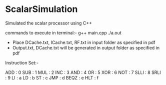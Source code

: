 # ScalarSimulation
Simulated the scalar processor using C++

commands to execute in terminal:-
    g++ main.cpp
    ./a.out

* Place DCache.txt, ICache.txt, RF.txt in input folder as specified in pdf
* Output.txt, DCache.txt will be generated in output folder as specified in pdf

Instruction Set:-

ADD    :	0
SUB    :	1
MUL    :	2
INC    :	3
AND    :	4
OR     :	5
XOR    :	6
NOT    :	7
SLLI   :	8
SRLI   :	9
LI     :	a
LD     :	b
ST     :	c
JMP    :	d
BEQZ   :	e
HLT    :	f
